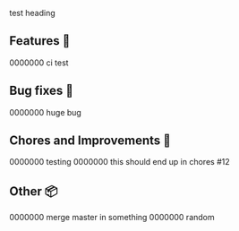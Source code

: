 test heading

## Features :rocket:

0000000 ci test

## Bug fixes :bug:

0000000 huge bug

## Chores and Improvements :wrench:

0000000 testing
0000000 this should end up in chores #12

## Other :package:

0000000 merge master in something
0000000 random
